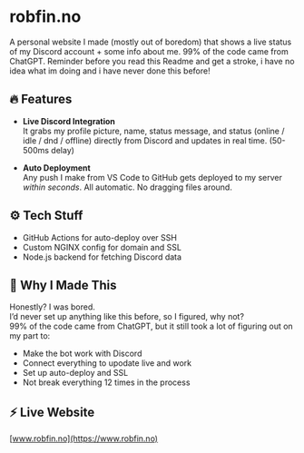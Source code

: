 # robfin.no

A personal website I made (mostly out of boredom) that shows a live status of my Discord account + some info about me. 99% of the code came from ChatGPT. Reminder before you read this Readme and get a stroke, i have no idea what im doing and i have never done this before!

## 🔥 Features

- **Live Discord Integration**  
  It grabs my profile picture, name, status message, and status (online / idle / dnd / offline) directly from Discord and updates in real time. (50-500ms delay)

- **Auto Deployment**  
  Any push I make from VS Code to GitHub gets deployed to my server *within seconds*. All automatic. No dragging files around.

## ⚙️ Tech Stuff

- GitHub Actions for auto-deploy over SSH
- Custom NGINX config for domain and SSL
- Node.js backend for fetching Discord data

## 🧠 Why I Made This

Honestly? I was bored.  
I’d never set up anything like this before, so I figured, why not?  
99% of the code came from ChatGPT, but it still took a lot of figuring out on my part to:

- Make the bot work with Discord
- Connect everything to upodate live and work
- Set up auto-deploy and SSL
- Not break everything 12 times in the process

## ⚡ Live Website

[www.robfin.no](https://www.robfin.no)
